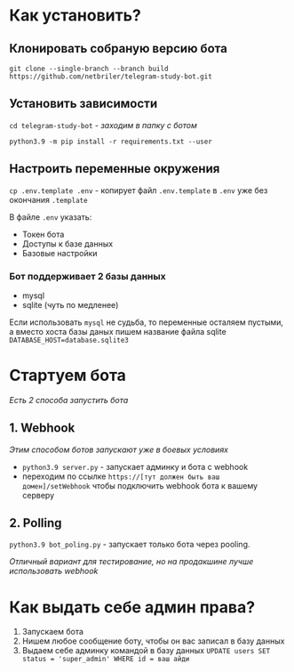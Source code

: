 # Как установить?

## Клонировать собраную версию бота

`git clone --single-branch --branch build https://github.com/netbriler/telegram-study-bot.git`

## Установить зависимости

`cd telegram-study-bot` - _заходим в папку с ботом_

`python3.9 -m pip install -r requirements.txt --user`

## Настроить переменные окружения
`cp .env.template .env` - копирует файл `.env.template` в `.env` уже без окончания `.template`

В файле `.env` указать:
* Токен бота
* Доступы к базе данных
* Базовые настройки


### Бот поддерживает 2 базы данных
* mysql
* sqlite (чуть по медленее)

Если использовать `mysql` не судьба, то переменные осталяем пустыми, а вместо хоста базы даных пишем название файла sqlite
`DATABASE_HOST=database.sqlite3`

# Стартуем бота
*Есть 2 способа запустить бота*

## 1. Webhook
_Этим способом ботов запускают уже в боевых условиях_

- `python3.9 server.py` - запускает админку и бота с webhook
- переходим по ссылке `https://[тут должен быть ваш домен]/setWebhook` чтобы подключить webhook бота к вашему серверу

## 2. Polling
`python3.9 bot_poling.py` - запускает только бота через pooling.

_Отличный вариант для тестирование, но на продакшине лучше использовать webhook_


# Как выдать себе админ права?
1. Запускаем бота
2. Нишем любое сообщение боту, чтобы он вас записал в базу данных
3. Выдаем себе админку командой в базу данных `UPDATE users SET status = 'super_admin' WHERE id = ваш айди`
